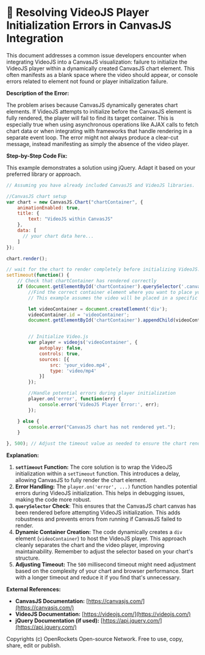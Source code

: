 # 🐞 Resolving VideoJS Player Initialization Errors in CanvasJS Integration


This document addresses a common issue developers encounter when integrating VideoJS into a CanvasJS visualization: failure to initialize the VideoJS player within a dynamically created CanvasJS chart element.  This often manifests as a blank space where the video should appear, or console errors related to element not found or player initialization failure.


**Description of the Error:**

The problem arises because CanvasJS dynamically generates chart elements. If VideoJS attempts to initialize before the CanvasJS element is fully rendered, the player will fail to find its target container.  This is especially true when using asynchronous operations like AJAX calls to fetch chart data or when integrating with frameworks that handle rendering in a separate event loop.  The error might not always produce a clear-cut message, instead manifesting as simply the absence of the video player.

**Step-by-Step Code Fix:**

This example demonstrates a solution using jQuery.  Adapt it based on your preferred library or approach.

```javascript
// Assuming you have already included CanvasJS and VideoJS libraries.

//CanvasJS chart setup
var chart = new CanvasJS.Chart("chartContainer", {
    animationEnabled: true,
    title: {
        text: "VideoJS within CanvasJS"
    },
    data: [
      // your chart data here...
    ]
});

chart.render();

// wait for the chart to render completely before initializing VideoJS.
setTimeout(function() {
    // Check that chartContainer has rendered correctly
    if (document.getElementById('chartContainer').querySelector('.canvasjs-chart-canvas')) {
        //Find the correct container element where you want to place your video.
        // This example assumes the video will be placed in a specific div inside the chart.

        let videoContainer = document.createElement('div');
        videoContainer.id = 'videoContainer';
        document.getElementById('chartContainer').appendChild(videoContainer);


        // Initialize Video.js
        var player = videojs('videoContainer', {
            autoplay: false,
            controls: true,
            sources: [{
                src: 'your_video.mp4',
                type: 'video/mp4'
            }]
        });

        //Handle potential errors during player initialization
        player.on('error', function(err) {
            console.error('VideoJS Player Error:', err);
        });

    } else {
        console.error("CanvasJS chart has not rendered yet.");
    }

}, 500); // Adjust the timeout value as needed to ensure the chart renders completely.
```

**Explanation:**

1. **`setTimeout` Function:** The core solution is to wrap the VideoJS initialization within a `setTimeout` function. This introduces a delay, allowing CanvasJS to fully render the chart element.
2. **Error Handling:** The `player.on('error', ...)` function handles potential errors during VideoJS initialization. This helps in debugging issues, making the code more robust.
3. **`querySelector` Check**: This ensures that the CanvasJS chart canvas has been rendered before attempting VideoJS initialization. This adds robustness and prevents errors from running if CanvasJS failed to render.
4. **Dynamic Container Creation:** The code dynamically creates a `div` element (`videoContainer`) to host the VideoJS player. This approach cleanly separates the chart and the video player, improving maintainability.  Remember to adjust the selector based on your chart's structure.
5. **Adjusting Timeout:** The `500` millisecond timeout might need adjustment based on the complexity of your chart and browser performance.  Start with a longer timeout and reduce it if you find that's unnecessary.


**External References:**

* **CanvasJS Documentation:** [https://canvasjs.com/](https://canvasjs.com/)
* **VideoJS Documentation:** [https://videojs.com/](https://videojs.com/)
* **jQuery Documentation (if used):** [https://api.jquery.com/](https://api.jquery.com/)


Copyrights (c) OpenRockets Open-source Network. Free to use, copy, share, edit or publish.

